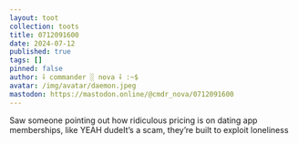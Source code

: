 ```yaml
---
layout: toot
collection: toots
title: 0712091600
date: 2024-07-12
published: true
tags: []
pinned: false
author: ⸸ commander ░ nova ⸸ :~$
avatar: /img/avatar/daemon.jpeg
mastodon: https://mastodon.online/@cmdr_nova/0712091600
---
```


Saw someone pointing out how ridiculous pricing is on dating app memberships, like YEAH dudeIt’s a scam, they’re built to exploit loneliness
